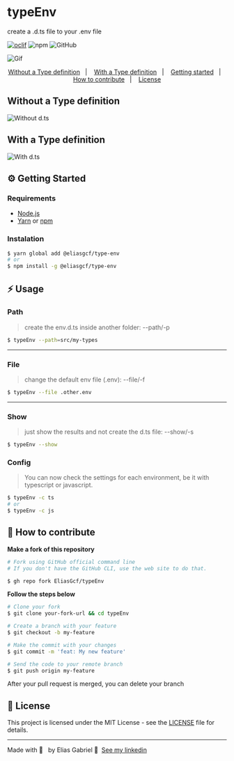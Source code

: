 # typeEnv

create a .d.ts file to your .env file

[![oclif](https://img.shields.io/badge/cli-oclif-brightgreen.svg)](https://oclif.io)
![npm](https://img.shields.io/npm/v/@eliasgcf/type-env)
 <img alt="GitHub" src="https://img.shields.io/github/license/EliasGcf/typeEnv">

<img src="https://res.cloudinary.com/eliasgcf/image/upload/v1592694763/typeEnv/typeenv_fqz3wd.gif" alt="Gif" />

<p align="center">
  <a href="#without-a-type-definition">Without a Type definition</a>&nbsp;&nbsp;&nbsp;|&nbsp;&nbsp;&nbsp;
  <a href="#with-a-type-definition">With a Type definition</a>&nbsp;&nbsp;&nbsp;|&nbsp;&nbsp;&nbsp;
  <a href="#-getting-started">Getting started</a>&nbsp;&nbsp;&nbsp;|&nbsp;&nbsp;&nbsp;
  <a href="#-how-to-contribute">How to contribute</a>&nbsp;&nbsp;&nbsp;|&nbsp;&nbsp;&nbsp;
  <a href="#-license">License</a>
</p>

## Without a Type definition

<img src="https://res.cloudinary.com/eliasgcf/image/upload/v1592694748/typeEnv/Screenshot_at_Jun_20_20-09-35_xjehd8.png" alt="Without d.ts">

## With a Type definition

<img src="https://res.cloudinary.com/eliasgcf/image/upload/v1592694749/typeEnv/Screenshot_at_Jun_20_20-11-56_rlj6ov.png" alt="With d.ts">

## ⚙️ Getting Started

### Requirements

- [Node.js](https://nodejs.org/en/)
- [Yarn](https://classic.yarnpkg.com/) or [npm](https://www.npmjs.com/)

### Instalation

```bash
$ yarn global add @eliasgcf/type-env
# or
$ npm install -g @eliasgcf/type-env
```

## ⚡ Usage

### Path

> create the env.d.ts inside another folder: --path/-p

```bash
$ typeEnv --path=src/my-types
```

---

### File

> change the default env file (.env): --file/-f

```bash
$ typeEnv --file .other.env
```

---

### Show

> just show the results and not create the d.ts file: --show/-s

```bash
$ typeEnv --show
```

### Config

> You can now check the settings for each environment, be it with typescript or javascript.

```bash
$ typeEnv -c ts
# or
$ typeEnv -c js
```

## 🤔 How to contribute

**Make a fork of this repository**

```bash
# Fork using GitHub official command line
# If you don't have the GitHub CLI, use the web site to do that.

$ gh repo fork EliasGcf/typeEnv
```

**Follow the steps below**

```bash
# Clone your fork
$ git clone your-fork-url && cd typeEnv

# Create a branch with your feature
$ git checkout -b my-feature

# Make the commit with your changes
$ git commit -m 'feat: My new feature'

# Send the code to your remote branch
$ git push origin my-feature
```

After your pull request is merged, you can delete your branch

## 📝 License

This project is licensed under the MIT License - see the [LICENSE](LICENSE) file for details.

---

Made with 💜 &nbsp; by Elias Gabriel 👋 &nbsp;[See my linkedin](https://www.linkedin.com/in/eliasgcf/)
